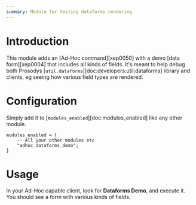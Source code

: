 ```yaml
---
summary: Module for testing dataforms rendering
---
```


# Introduction

This module adds an [Ad-Hoc command][xep0050] with a demo [data
form][xep0004] that includes all kinds of fields. It's meant to help
debug both Prosodys
[`util.dataforms`][doc:developers:util:dataforms] library and
clients, eg seeing how various field types are rendered.

# Configuration

Simply add it to [`modules_enabled`][doc:modules_enabled] like any
other module.

``` {.lua}
modules_enabled = {
    -- All your other modules etc
    "adhoc_dataforms_demo";
}
```

# Usage

In your Ad-Hoc capable client, look for **Dataforms Demo**, and execute
it. You should see a form with various kinds of fields.
